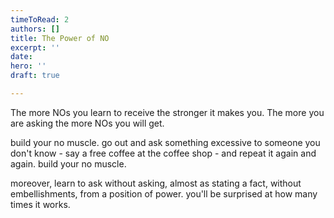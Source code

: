 ```yaml
---
timeToRead: 2
authors: []
title: The Power of NO
excerpt: ''
date: 
hero: ''
draft: true

---
```

The more NOs you learn to receive the stronger it makes you. The more you are asking the more NOs you will get.

build your no muscle. go out and ask something excessive to someone you don't know - say a free coffee at the coffee shop - and repeat it again and again. build your no muscle.

moreover, learn to ask without asking, almost as stating a fact, without embellishments, from a position of power. you'll be surprised at how many times it works.